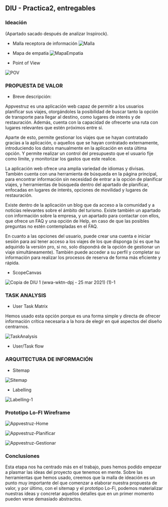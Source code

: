 ## DIU - Practica2, entregables

### Ideación 

(Apartado sacado después de analizar Inspirock).

* Malla receptora de información 
![Malla](https://user-images.githubusercontent.com/62568912/114884015-b6925300-9e05-11eb-839f-c47df9d25a52.png)


* Mapa de empatía
![MapaEmpatia](https://user-images.githubusercontent.com/62568912/114888275-5d2c2300-9e09-11eb-91b5-1eb7d21731bc.png)


* Point of View 

![POV](https://user-images.githubusercontent.com/62568912/112503826-88cc6800-8d8b-11eb-803b-d66f2ccea2ab.png)


### PROPUESTA DE VALOR

* Breve descripción: 

Appvestruz es una aplicación web capaz de permitir a los usuarios planificar sus viajes, otorgándoles la posibilidad de buscar tanto la opción de transporte para llegar al destino, como lugares de interés y de restauración. Además, cuenta con la capacidad de ofrecerte una ruta con lugares relevantes que estén próximos entre sí.

Aparte de esto, permite gestionar los viajes que se hayan contratado gracias a la aplicación, o aquellos que se hayan contratado externamente, introduciendo los datos manualmente en la aplicación en esta última opción. Y permite realizar un control del presupuesto que el usuario fije como límite, y monitorizar los gastos que este realice.

La aplicación web ofrece una amplia variedad de idiomas y divisas. También cuenta con una herramienta de búsqueda en la página principal, para encontrar información sin necesidad de entrar a la opción de planificar viajes, y herramientas de búsqueda dentro del apartado de planificar, enfocadas en lugares de interés, opciones de movilidad y lugares de restauración.

Existe dentro de la aplicación un blog que da acceso a la comunidad y a noticias relevantes sobre el ámbito del turismo. Existe también un apartado con información sobre la empresa, y un apartado para contactar con ellos, que ofrece un FAQ y una opción de Help, en caso de que las posibles preguntas no estén contempladas en el FAQ.

En cuanto a las opciones del usuario, puede crear una cuenta e iniciar sesión para así tener acceso a los viajes de los que disponga (si es que ha adquirido la versión pro, si no, solo dispondrá de la opción de gestionar un viaje simultáneamente). También puede acceder a su perfil y completar su información para realizar los procesos de reserva de forma más eficiente y rápida.


* ScopeCanvas

![Copia de DIU 1 (wwa-wktn-dpj - 25 mar 2021) (1)-1](https://user-images.githubusercontent.com/62568912/113937949-33b43b80-97fa-11eb-83b3-205aeea36a5e.png)



### TASK ANALYSIS

* User Task Matrix 

Hemos usado esta opción porque es una forma simple y directa de ofrecer información crítica necesaria a la hora de elegir en qué aspectos del diseño centrarnos.

![TaskAnalysis](https://user-images.githubusercontent.com/62568912/114894737-2e18b000-9e0f-11eb-9f74-59176d65835e.png)



* User/Task flow


### ARQUITECTURA DE INFORMACIÓN

* Sitemap 

![Sitemap](https://user-images.githubusercontent.com/62568912/114938093-f9245180-9e3e-11eb-8468-b4406127654c.png)



* Labelling 

![Labelling-1](https://user-images.githubusercontent.com/62568912/114051001-06649d80-988d-11eb-984b-680ef6bb50fb.png)



### Prototipo Lo-FI Wireframe 

![Appvestruz-Home](https://user-images.githubusercontent.com/62568912/114789395-5c50ae00-9d83-11eb-8141-922a82dbb3c4.jpg)

![Appvestruz-Planificar](https://user-images.githubusercontent.com/62568912/114789404-607ccb80-9d83-11eb-9be1-03d15cb459bc.jpg)

![Appvestruz-Gestionar](https://user-images.githubusercontent.com/62568912/114789421-64105280-9d83-11eb-9e2e-8861ce848530.jpg)



### Conclusiones  

Esta etapa nos ha centrado más en el trabajo, pues hemos podido empezar a plasmar las ideas del proyecto que tenemos en mente. Sobre las herramientas que hemos usado, creemos que la malla de ideación es un punto muy importante del que comenzar a elaborar nuestra propuesta de valor, y por último, con el sitemap y el prototipo Lo-Fi, podemos materializar nuestras ideas y concretar aquellos detalles que en un primer momento pueden verse demasiado abstractos.
